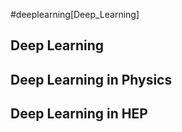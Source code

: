 #deeplearning[Deep_Learning]


## Deep Learning

## Deep Learning in Physics

## Deep Learning in HEP
